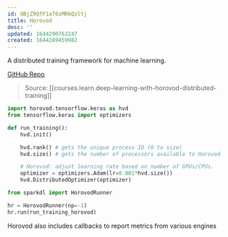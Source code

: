 ```yaml
---
id: OBjZ9QfF1a76sMRkQzltj
title: Horovod
desc: ''
updated: 1644290762247
created: 1644289459982
---
```


A distributed training framework for machine learning.

[GitHub Repo](https://github.com/horovod/horovod)


> Source: [[courses.learn.deep-learning-with-horovod-distributed-training]]
```py
import horovod.tensorflow.keras as hvd
from tensorflow.keras import optimizers

def run_training():
    hvd.init()

    hvd.rank() # gets the unique process ID (0 to size)
    hvd.size() # gets the number of processors available to Horovod

    # Horovod: adjust learning rate based on number of GPUs/CPUs.
    optimizer = optimizers.Adam(lr=0.001*hvd.size())
    hvd.DistributedOptimizer(optimizer)

from sparkdl import HorovodRunner

hr = HorovodRunner(np=-1)
hr.run(run_training_horovod)
```

Horovod also includes callbacks to report metrics from various engines